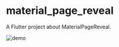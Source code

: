 # material_page_reveal

A Flutter project about MaterialPageReveal.

![demo](https://github.com/ychow/Material_page_reveal/blob/master/assets/demo.gif)
